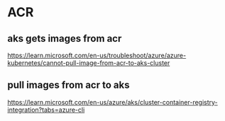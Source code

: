 # ACR

## aks gets images from acr
https://learn.microsoft.com/en-us/troubleshoot/azure/azure-kubernetes/cannot-pull-image-from-acr-to-aks-cluster

## pull images from acr to aks
https://learn.microsoft.com/en-us/azure/aks/cluster-container-registry-integration?tabs=azure-cli
